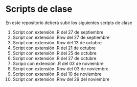 # Scripts de clase 
En este repositorio deberá subir los siguientes scripts de clase 

1. Script con extensión .R del 27 de septiembre
2. Script con extensión .Rnw del 27 de septiembre
3. Script con extensión .Rnw del 13 de octubre 
4. Script con extensión .R del 21 de octubre
5. Script con extensión .R del 25 de octubre
6. Script con extensión .R del 27 de octubre
7. Scripo con extensión .R del 03 de noviembre
8. Script con extensión .Rnw del 03 de noviembre
9. Script con extensión .R del 10 de noviembre
10. Script con extensión .Rnw del 29 del noviembre
